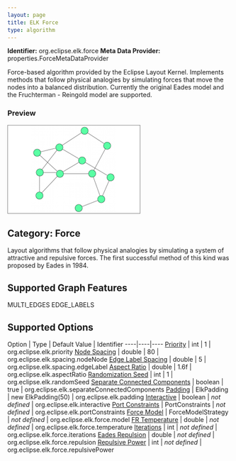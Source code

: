 ```yaml
---
layout: page
title: ELK Force
type: algorithm
---
```

**Identifier:** org.eclipse.elk.force
**Meta Data Provider:** properties.ForceMetaDataProvider

Force-based algorithm provided by the Eclipse Layout Kernel. Implements methods that follow physical analogies by simulating forces that move the nodes into a balanced distribution. Currently the original Eades model and the Fruchterman - Reingold model are supported.

### Preview
![](images/force.png)

## Category: Force
Layout algorithms that follow physical analogies by simulating a system of attractive and repulsive forces. The first successful method of this kind was proposed by Eades in 1984.

## Supported Graph Features
MULTI_EDGES
EDGE_LABELS

## Supported Options

Option | Type | Default Value | Identifier
----|----|----
[Priority](org-eclipse-elk-priority) | int |  1 | org.eclipse.elk.priority
[Node Spacing](org-eclipse-elk-spacing-nodeNode) | double |  80 | org.eclipse.elk.spacing.nodeNode
[Edge Label Spacing](org-eclipse-elk-spacing-edgeLabel) | double |  5 | org.eclipse.elk.spacing.edgeLabel
[Aspect Ratio](org-eclipse-elk-aspectRatio) | double |  1.6f | org.eclipse.elk.aspectRatio
[Randomization Seed](org-eclipse-elk-randomSeed) | int |  1 | org.eclipse.elk.randomSeed
[Separate Connected Components](org-eclipse-elk-separateConnectedComponents) | boolean |  true | org.eclipse.elk.separateConnectedComponents
[Padding](org-eclipse-elk-padding) | ElkPadding |  new ElkPadding(50) | org.eclipse.elk.padding
[Interactive](org-eclipse-elk-interactive) | boolean | *not defined* | org.eclipse.elk.interactive
[Port Constraints](org-eclipse-elk-portConstraints) | PortConstraints | *not defined* | org.eclipse.elk.portConstraints
[Force Model](org-eclipse-elk-force-model) | ForceModelStrategy | *not defined* | org.eclipse.elk.force.model
[FR Temperature](org-eclipse-elk-force-temperature) | double | *not defined* | org.eclipse.elk.force.temperature
[Iterations](org-eclipse-elk-force-iterations) | int | *not defined* | org.eclipse.elk.force.iterations
[Eades Repulsion](org-eclipse-elk-force-repulsion) | double | *not defined* | org.eclipse.elk.force.repulsion
[Repulsive Power](org-eclipse-elk-force-repulsivePower) | int | *not defined* | org.eclipse.elk.force.repulsivePower

